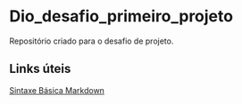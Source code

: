 # Dio_desafio_primeiro_projeto
Repositório criado para o desafio de projeto.

## Links úteis
[Sintaxe Básica Markdown](https://wwww.markdowguide.org/basic-syntax/)
